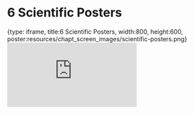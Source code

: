 # 6 Scientific Posters
 
{type: iframe, title:6 Scientific Posters, width:800, height:600, poster:resources/chapt_screen_images/scientific-posters.png}
![](https://sayumiyork.github.io/c-moor-ottr-generic/scientific-posters.html)
 

 

